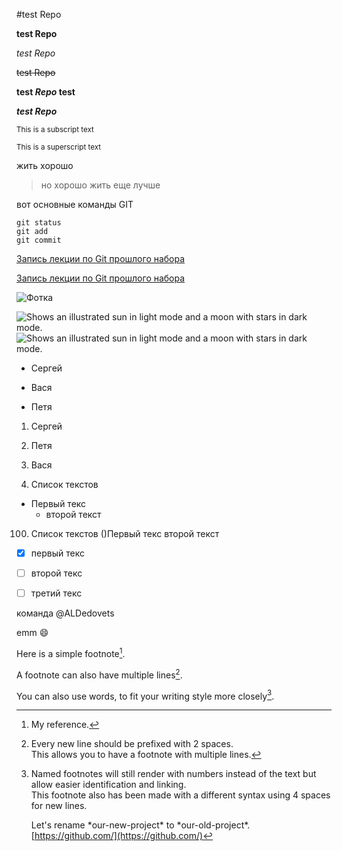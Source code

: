 #test Repo

**test Repo**

*test Repo*

~~test Repo~~

**test _Repo_ test**

***test Repo***

<sub>This is a subscript text</sub>

<sup>This is a superscript text</sup>

жить хорошо
> но хорошо жить еще лучше

вот основные команды GIT
```
git status 
git add 
git commit
```

[Запись лекции по Git прошлого набора](https://youtu.be/6i0Wg-Pohg8)

[Запись лекции по Git прошлого набора][1]  

[1]: https://youtu.be/6i0Wg-Pohg8


![Фотка](https://i.pinimg.com/originals/65/e1/d8/65e1d8f2514792f9584128649f03b93c.jpg)

<picture>
  <source media="(prefers-color-scheme: dark)" srcset="https://user-images.githubusercontent.com/25423296/163456776-7f95b81a-f1ed-45f7-b7ab-8fa810d529fa.png">
  <source media="(prefers-color-scheme: light)" srcset="https://user-images.githubusercontent.com/25423296/163456779-a8556205-d0a5-45e2-ac17-42d089e3c3f8.png">
  <img alt="Shows an illustrated sun in light mode and a moon with stars in dark mode." src="https://user-images.githubusercontent.com/25423296/163456779-a8556205-d0a5-45e2-ac17-42d089e3c3f8.png">
</picture>


<picture>
  <source media="(prefers-color-scheme: dark)" srcset="https://png.pngtree.com/png-clipart/20201128/ourmid/pngtree-yellow-lightning-icon-png-image_2452621.jpg">
  <source media="(prefers-color-scheme: light)" srcset="https://png.pngtree.com/png-clipart/20201128/ourmid/pngtree-yellow-lightning-icon-png-image_2452621.jpg">
  <img alt="Shows an illustrated sun in light mode and a moon with stars in dark mode." src="https://user-images.githubusercontent.com/25423296/163456779-a8556205-d0a5-45e2-ac17-42d089e3c3f8.png">
</picture>

+ Сергей
* Вася
- Петя

1. Сергей 
2. Петя
3. Вася


1. Список текстов
  - Первый текс
    - второй текст


100. Список текстов
()Первый текс
второй текст

- [x] первый текс
- [ ] второй текс
- [ ] третий текс


команда @ALDedovets

emm :smile:


Here is a simple footnote[^1].

A footnote can also have multiple lines[^2].  

You can also use words, to fit your writing style more closely[^note].

[^1]: My reference.
[^2]: Every new line should be prefixed with 2 spaces.  
  This allows you to have a footnote with multiple lines.
[^note]:
    Named footnotes will still render with numbers instead of the text but allow easier identification and linking.  
    This footnote also has been made with a different syntax using 4 spaces for new lines.
    
    <!-- Этот контент не будет отображаться в отображаемом Markdown -->
    
    Let's rename \*our-new-project\* to \*our-old-project\*.
[https://github.com/](https://github.com/)
